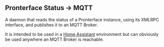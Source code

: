 ## Pronterface Status → MQTT

A daemon that reads the status of a Pronterface instance, using its XMLRPC interface, and publishes it to an MQTT Broker.

It is intended to be used in a [Home Assistant](https://www.home-assistant.io/) environment but can obviously be used anywhere an MQTT Broker is reachable.
